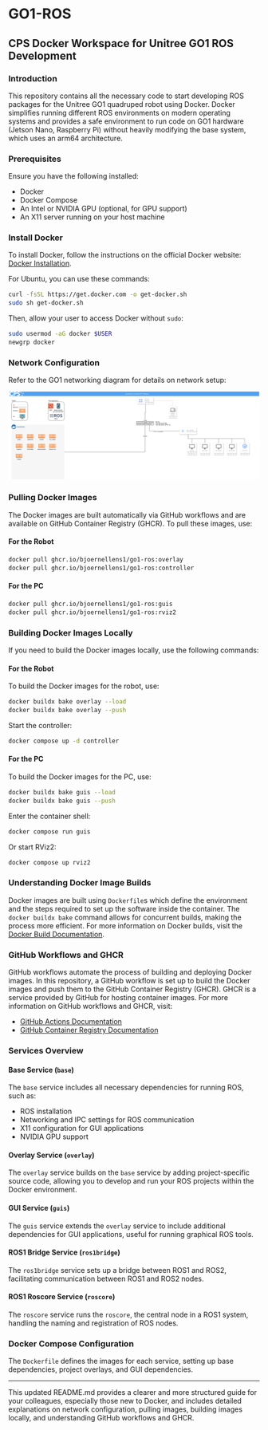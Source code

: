 # GO1-ROS

## CPS Docker Workspace for Unitree GO1 ROS Development

### Introduction

This repository contains all the necessary code to start developing ROS packages for the Unitree GO1 quadruped robot using Docker. Docker simplifies running different ROS environments on modern operating systems and provides a safe environment to run code on GO1 hardware (Jetson Nano, Raspberry Pi) without heavily modifying the base system, which uses an arm64 architecture.

### Prerequisites

Ensure you have the following installed:
- Docker
- Docker Compose
- An Intel or NVIDIA GPU (optional, for GPU support)
- An X11 server running on your host machine

### Install Docker

To install Docker, follow the instructions on the official Docker website: [Docker Installation](https://docs.docker.com/get-docker/).

For Ubuntu, you can use these commands:
```sh
curl -fsSL https://get.docker.com -o get-docker.sh
sudo sh get-docker.sh
```

Then, allow your user to access Docker without `sudo`:
```sh
sudo usermod -aG docker $USER
newgrp docker
```

### Network Configuration

Refer to the GO1 networking diagram for details on network setup:

![GO1 Networking Diagram](docs/go1_network.drawio.svg)

### Pulling Docker Images

The Docker images are built automatically via GitHub workflows and are available on GitHub Container Registry (GHCR). To pull these images, use:

#### For the Robot

```sh
docker pull ghcr.io/bjoernellens1/go1-ros:overlay
docker pull ghcr.io/bjoernellens1/go1-ros:controller
```

#### For the PC

```sh
docker pull ghcr.io/bjoernellens1/go1-ros:guis
docker pull ghcr.io/bjoernellens1/go1-ros:rviz2
```

### Building Docker Images Locally

If you need to build the Docker images locally, use the following commands:

#### For the Robot

To build the Docker images for the robot, use:
```sh
docker buildx bake overlay --load
docker buildx bake overlay --push
```

Start the controller:
```sh
docker compose up -d controller
```

#### For the PC

To build the Docker images for the PC, use:
```sh
docker buildx bake guis --load
docker buildx bake guis --push
```

Enter the container shell:
```sh
docker compose run guis
```

Or start RViz2:
```sh
docker compose up rviz2
```

### Understanding Docker Image Builds

Docker images are built using `Dockerfile`s which define the environment and the steps required to set up the software inside the container. The `docker buildx bake` command allows for concurrent builds, making the process more efficient. For more information on Docker builds, visit the [Docker Build Documentation](https://docs.docker.com/engine/reference/commandline/build/).

### GitHub Workflows and GHCR

GitHub workflows automate the process of building and deploying Docker images. In this repository, a GitHub workflow is set up to build the Docker images and push them to the GitHub Container Registry (GHCR). GHCR is a service provided by GitHub for hosting container images. For more information on GitHub workflows and GHCR, visit:
- [GitHub Actions Documentation](https://docs.github.com/en/actions)
- [GitHub Container Registry Documentation](https://docs.github.com/en/packages/working-with-a-github-packages-registry/working-with-the-container-registry)

### Services Overview

#### Base Service (`base`)

The `base` service includes all necessary dependencies for running ROS, such as:
- ROS installation
- Networking and IPC settings for ROS communication
- X11 configuration for GUI applications
- NVIDIA GPU support

#### Overlay Service (`overlay`)

The `overlay` service builds on the `base` service by adding project-specific source code, allowing you to develop and run your ROS projects within the Docker environment.

#### GUI Service (`guis`)

The `guis` service extends the `overlay` service to include additional dependencies for GUI applications, useful for running graphical ROS tools.

#### ROS1 Bridge Service (`ros1bridge`)

The `ros1bridge` service sets up a bridge between ROS1 and ROS2, facilitating communication between ROS1 and ROS2 nodes.

#### ROS1 Roscore Service (`roscore`)

The `roscore` service runs the `roscore`, the central node in a ROS1 system, handling the naming and registration of ROS nodes.

### Docker Compose Configuration

The `Dockerfile` defines the images for each service, setting up base dependencies, project overlays, and GUI dependencies.

---

This updated README.md provides a clearer and more structured guide for your colleagues, especially those new to Docker, and includes detailed explanations on network configuration, pulling images, building images locally, and understanding GitHub workflows and GHCR.